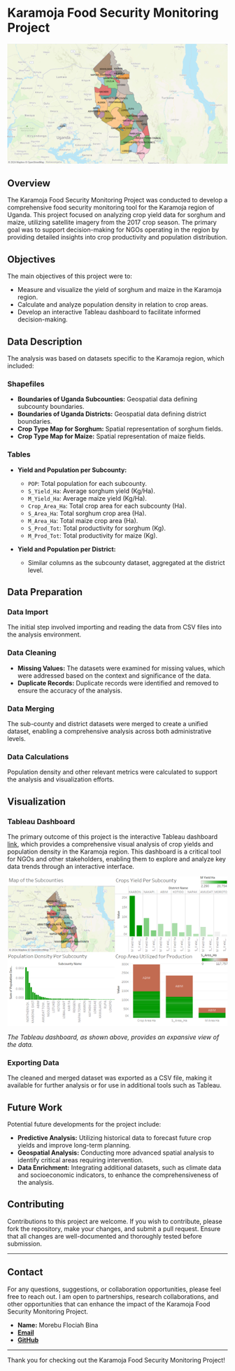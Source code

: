 # Karamoja Food Security Monitoring Project
![Map Overview](map.png)
## Overview

The Karamoja Food Security Monitoring Project was conducted to develop a comprehensive food security monitoring tool for the Karamoja region of Uganda. This project focused on analyzing crop yield data for sorghum and maize, utilizing satellite imagery from the 2017 crop season. The primary goal was to support decision-making for NGOs operating in the region by providing detailed insights into crop productivity and population distribution.

## Objectives

The main objectives of this project were to:
- Measure and visualize the yield of sorghum and maize in the Karamoja region.
- Calculate and analyze population density in relation to crop areas.
- Develop an interactive Tableau dashboard to facilitate informed decision-making.

## Data Description

The analysis was based on datasets specific to the Karamoja region, which included:

### Shapefiles
- **Boundaries of Uganda Subcounties:** Geospatial data defining subcounty boundaries.
- **Boundaries of Uganda Districts:** Geospatial data defining district boundaries.
- **Crop Type Map for Sorghum:** Spatial representation of sorghum fields.
- **Crop Type Map for Maize:** Spatial representation of maize fields.

### Tables
- **Yield and Population per Subcounty:**
  - `POP`: Total population for each subcounty.
  - `S_Yield_Ha`: Average sorghum yield (Kg/Ha).
  - `M_Yield_Ha`: Average maize yield (Kg/Ha).
  - `Crop_Area_Ha`: Total crop area for each subcounty (Ha).
  - `S_Area_Ha`: Total sorghum crop area (Ha).
  - `M_Area_Ha`: Total maize crop area (Ha).
  - `S_Prod_Tot`: Total productivity for sorghum (Kg).
  - `M_Prod_Tot`: Total productivity for maize (Kg).

- **Yield and Population per District:**
  - Similar columns as the subcounty dataset, aggregated at the district level.

## Data Preparation

### Data Import
The initial step involved importing and reading the data from CSV files into the analysis environment.

### Data Cleaning
- **Missing Values:** The datasets were examined for missing values, which were addressed based on the context and significance of the data.
- **Duplicate Records:** Duplicate records were identified and removed to ensure the accuracy of the analysis.

### Data Merging
The sub-county and district datasets were merged to create a unified dataset, enabling a comprehensive analysis across both administrative levels.

### Data Calculations
Population density and other relevant metrics were calculated to support the analysis and visualization efforts.

## Visualization

### Tableau Dashboard

The primary outcome of this project is the interactive Tableau dashboard [link](https://public.tableau.com/app/profile/flociah.bina.morebu/viz/KARAMOJATABLEAU/Dashboard), which provides a comprehensive visual analysis of crop yields and population density in the Karamoja region. This dashboard is a critical tool for NGOs and other stakeholders, enabling them to explore and analyze key data trends through an interactive interface.

![Tableau Dashboard](dashboard.png)

*The Tableau dashboard, as shown above,  provides  an expansive view of the data.*

### Exporting Data
The cleaned and merged dataset was exported as a CSV file, making it available for further analysis or for use in additional tools such as Tableau.

## Future Work

Potential future developments for the project include:
- **Predictive Analysis:** Utilizing historical data to forecast future crop yields and improve long-term planning.
- **Geospatial Analysis:** Conducting more advanced spatial analysis to identify critical areas requiring intervention.
- **Data Enrichment:** Integrating additional datasets, such as climate data and socioeconomic indicators, to enhance the comprehensiveness of the analysis.

## Contributing

Contributions to this project are welcome. If you wish to contribute, please fork the repository, make your changes, and submit a pull request. Ensure that all changes are well-documented and thoroughly tested before submission.

---

## Contact

For any questions, suggestions, or collaboration opportunities, please feel free to reach out. I am open to partnerships, research collaborations, and other opportunities that can enhance the impact of the Karamoja Food Security Monitoring Project.


- **Name:** Morebu Flociah Bina
- [**Email**](mailto:flociahbina@gmail.com)
- [**GitHub**](https://github.com/Flociah) 

---

Thank you for checking out the Karamoja Food Security Monitoring Project!


